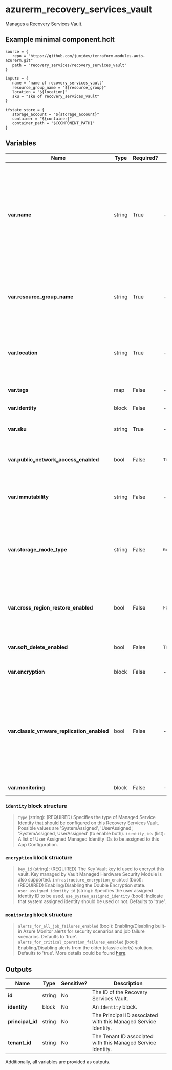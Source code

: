 # azurerm_recovery_services_vault

Manages a Recovery Services Vault.

## Example minimal component.hclt

```hcl
source = {
   repo = "https://github.com/jumidev/terraform-modules-auto-azurerm.git" 
   path = "recovery_services/recovery_services_vault" 
}

inputs = {
   name = "name of recovery_services_vault" 
   resource_group_name = "${resource_group}" 
   location = "${location}" 
   sku = "sku of recovery_services_vault" 
}

tfstate_store = {
   storage_account = "${storage_account}" 
   container = "${container}" 
   container_path = "${COMPONENT_PATH}" 
}

```

## Variables

| Name | Type | Required? |  Default  |  possible values |  Description |
| ---- | ---- | --------- |  ----------- | ----------- | ----------- |
| **var.name** | string | True | -  |  -  |  Specifies the name of the Recovery Services Vault. Recovery Service Vault name must be 2 - 50 characters long, start with a letter, contain only letters, numbers and hyphens. Changing this forces a new resource to be created. | 
| **var.resource_group_name** | string | True | -  |  -  |  The name of the resource group in which to create the Recovery Services Vault. Changing this forces a new resource to be created. | 
| **var.location** | string | True | -  |  -  |  Specifies the supported Azure location where the resource exists. Changing this forces a new resource to be created. | 
| **var.tags** | map | False | -  |  -  |  A mapping of tags to assign to the resource. | 
| **var.identity** | block | False | -  |  -  |  An `identity` block. | 
| **var.sku** | string | True | -  |  `Standard`, `RS0`  |  Sets the vault's SKU. Possible values include: `Standard`, `RS0`. | 
| **var.public_network_access_enabled** | bool | False | `True`  |  -  |  Is it enabled to access the vault from public networks. Defaults to `true`. | 
| **var.immutability** | string | False | -  |  `Locked`, `Unlocked`, `Disabled`  |  Immutability Settings of vault, possible values include: `Locked`, `Unlocked` and `Disabled`. | 
| **var.storage_mode_type** | string | False | `GeoRedundant`  |  `GeoRedundant`, `LocallyRedundant`, `ZoneRedundant`  |  The storage type of the Recovery Services Vault. Possible values are `GeoRedundant`, `LocallyRedundant` and `ZoneRedundant`. Defaults to `GeoRedundant`. | 
| **var.cross_region_restore_enabled** | bool | False | `False`  |  -  |  Is cross region restore enabled for this Vault? Only can be `true`, when `storage_mode_type` is `GeoRedundant`. Defaults to `false`. | 
| **var.soft_delete_enabled** | bool | False | `True`  |  -  |  Is soft delete enable for this Vault? Defaults to `true`. | 
| **var.encryption** | block | False | -  |  -  |  An `encryption` block. Required with `identity`. | 
| **var.classic_vmware_replication_enabled** | bool | False | -  |  -  |  Whether to enable the Classic experience for VMware replication. If set to `false` VMware machines will be protected using the new stateless ASR replication appliance. Changing this forces a new resource to be created. | 
| **var.monitoring** | block | False | -  |  -  |  A `monitoring` block. | 

### `identity` block structure

>`type` (string): (REQUIRED) Specifies the type of Managed Service Identity that should be configured on this Recovery Services Vault. Possible values are 'SystemAssigned', 'UserAssigned', 'SystemAssigned, UserAssigned' (to enable both).
>`identity_ids` (list): A list of User Assigned Managed Identity IDs to be assigned to this App Configuration.

### `encryption` block structure

>`key_id` (string): (REQUIRED) The Key Vault key id used to encrypt this vault. Key managed by Vault Managed Hardware Security Module is also supported.
>`infrastructure_encryption_enabled` (bool): (REQUIRED) Enabling/Disabling the Double Encryption state.
>`user_assigned_identity_id` (string): Specifies the user assigned identity ID to be used.
>`use_system_assigned_identity` (bool): Indicate that system assigned identity should be used or not. Defaults to 'true'.

### `monitoring` block structure

>`alerts_for_all_job_failures_enabled` (bool): Enabling/Disabling built-in Azure Monitor alerts for security scenarios and job failure scenarios. Defaults to 'true'.
>`alerts_for_critical_operation_failures_enabled` (bool): Enabling/Disabling alerts from the older (classic alerts) solution. Defaults to 'true'. More details could be found [here](https://learn.microsoft.com/en-us/azure/backup/monitoring-and-alerts-overview).



## Outputs

| Name | Type | Sensitive? | Description |
| ---- | ---- | --------- | --------- |
| **id** | string | No  | The ID of the Recovery Services Vault. | 
| **identity** | block | No  | An `identity` block. | 
| **principal_id** | string | No  | The Principal ID associated with this Managed Service Identity. | 
| **tenant_id** | string | No  | The Tenant ID associated with this Managed Service Identity. | 

Additionally, all variables are provided as outputs.
